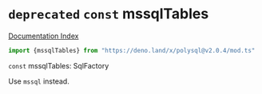 # `deprecated` `const` mssqlTables

[Documentation Index](../README.md)

```ts
import {mssqlTables} from "https://deno.land/x/polysql@v2.0.4/mod.ts"
```

`const` mssqlTables: SqlFactory

Use `mssql` instead.


